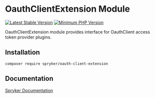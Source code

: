 # OauthClientExtension Module
[![Latest Stable Version](https://poser.pugx.org/spryker/oauth-client-extension/v/stable.svg)](https://packagist.org/packages/spryker/oauth-client-extension)
[![Minimum PHP Version](https://img.shields.io/badge/php-%3E%3D%207.4-8892BF.svg)](https://php.net/)

OauthClientExtension module provides interface for OauthClient access token provider plugins.

## Installation

```
composer require spryker/oauth-client-extension
```

## Documentation

[Spryker Documentation](https://docs.spryker.com)

